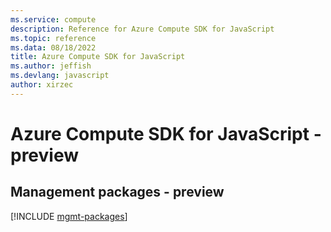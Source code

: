 ```yaml
---
ms.service: compute
description: Reference for Azure Compute SDK for JavaScript
ms.topic: reference
ms.data: 08/18/2022
title: Azure Compute SDK for JavaScript
ms.author: jeffish
ms.devlang: javascript
author: xirzec
---
```

# Azure Compute SDK for JavaScript - preview

## Management packages - preview
[!INCLUDE [mgmt-packages](compute-mgmt-index.md)]